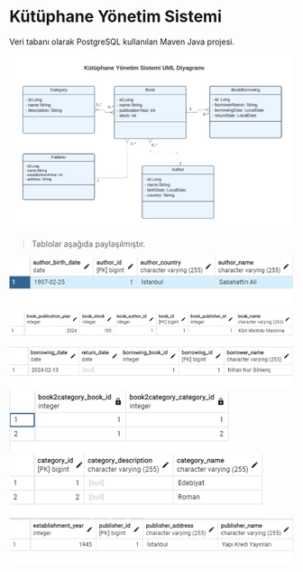 # Kütüphane Yönetim Sistemi
Veri tabanı olarak PostgreSQL kullanılan Maven Java projesi.

![library.PNG](..%2F..%2F..%2F..%2Fimages%2Flibrary.PNG)
>Tablolar aşağıda paylaşılmıştır. 

![author.PNG](..%2F..%2F..%2F..%2Fimages%2Fauthor.PNG)
![book.PNG](..%2F..%2F..%2F..%2Fimages%2Fbook.PNG)
![bookBorrowing.PNG](..%2F..%2F..%2F..%2Fimages%2FbookBorrowing.PNG)
![book2category.PNG](..%2F..%2F..%2F..%2Fimages%2Fbook2category.PNG)
![category.PNG](..%2F..%2F..%2F..%2Fimages%2Fcategory.PNG)
![publisher.PNG](..%2F..%2F..%2F..%2Fimages%2Fpublisher.PNG)